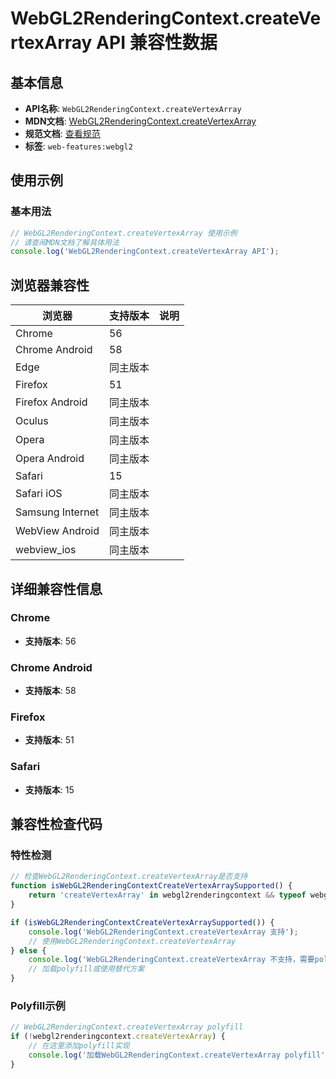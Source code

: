 # WebGL2RenderingContext.createVertexArray API 兼容性数据

## 基本信息

- **API名称**: `WebGL2RenderingContext.createVertexArray`
- **MDN文档**: [WebGL2RenderingContext.createVertexArray](https://developer.mozilla.org/docs/Web/API/WebGL2RenderingContext/createVertexArray)
- **规范文档**: [查看规范](https://registry.khronos.org/webgl/specs/latest/2.0/#3.7.17)
- **标签**: `web-features:webgl2`

## 使用示例

### 基本用法

```javascript
// WebGL2RenderingContext.createVertexArray 使用示例
// 请查阅MDN文档了解具体用法
console.log('WebGL2RenderingContext.createVertexArray API');
```

## 浏览器兼容性

| 浏览器 | 支持版本 | 说明 |
|--------|----------|------|
| Chrome | 56 |  |
| Chrome Android | 58 |  |
| Edge | 同主版本 |  |
| Firefox | 51 |  |
| Firefox Android | 同主版本 |  |
| Oculus | 同主版本 |  |
| Opera | 同主版本 |  |
| Opera Android | 同主版本 |  |
| Safari | 15 |  |
| Safari iOS | 同主版本 |  |
| Samsung Internet | 同主版本 |  |
| WebView Android | 同主版本 |  |
| webview_ios | 同主版本 |  |

## 详细兼容性信息

### Chrome

- **支持版本**: 56

### Chrome Android

- **支持版本**: 58

### Firefox

- **支持版本**: 51

### Safari

- **支持版本**: 15

## 兼容性检查代码

### 特性检测

```javascript
// 检查WebGL2RenderingContext.createVertexArray是否支持
function isWebGL2RenderingContextCreateVertexArraySupported() {
    return 'createVertexArray' in webgl2renderingcontext && typeof webgl2renderingcontext.createVertexArray === 'function';
}

if (isWebGL2RenderingContextCreateVertexArraySupported()) {
    console.log('WebGL2RenderingContext.createVertexArray 支持');
    // 使用WebGL2RenderingContext.createVertexArray
} else {
    console.log('WebGL2RenderingContext.createVertexArray 不支持，需要polyfill');
    // 加载polyfill或使用替代方案
}
```

### Polyfill示例

```javascript
// WebGL2RenderingContext.createVertexArray polyfill
if (!webgl2renderingcontext.createVertexArray) {
    // 在这里添加polyfill实现
    console.log('加载WebGL2RenderingContext.createVertexArray polyfill');
}
```

